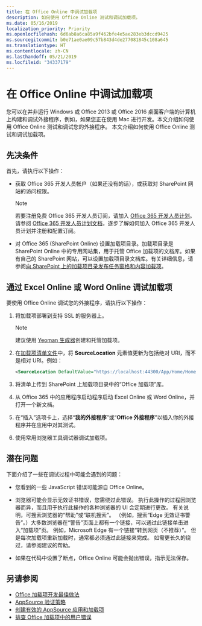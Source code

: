 ```yaml
---
title: 在 Office Online 中调试加载项
description: 如何使用 Office Online 测试和调试加载项。
ms.date: 05/16/2019
localization_priority: Priority
ms.openlocfilehash: 6d6ab8a6ca85a9f462bfe4e5ae283eb3dccd9425
ms.sourcegitcommit: b0e71ae0ae09c57b843d4de277081845c108a645
ms.translationtype: HT
ms.contentlocale: zh-CN
ms.lasthandoff: 05/21/2019
ms.locfileid: "34337179"
---
```

# <a name="debug-add-ins-in-office-online"></a>在 Office Online 中调试加载项


您可以在并非运行 Windows 或 Office 2013 或 Office 2016 桌面客户端的计算机上构建和调试外接程序，例如，如果您正在使用 Mac 进行开发。本文介绍如何使用 Office Online 测试和调试您的外接程序。 本文介绍如何使用 Office Online 测试和调试加载项。 

## <a name="prerequisites"></a>先决条件

首先，请执行以下操作：

- 获取 Office 365 开发人员帐户（如果还没有的话），或获取对 SharePoint 网站的访问权限。
    
  > [!NOTE]
  > 若要注册免费 Office 365 开发人员订阅，请加入 [Office 365 开发人员计划](https://developer.microsoft.com/office/dev-program)。 请参阅 [Office 365 开发人员计划文档](/office/developer-program/office-365-developer-program)，逐步了解如何加入 Office 365 开发人员计划并注册和配置订阅。
     
- 对 Office 365 (SharePoint Online) 设置加载项目录。加载项目录是 SharePoint Online 中的专用网站集，用于托管 Office 加载项的文档库。如果有自己的 SharePoint 网站，可以设置加载项目录文档库。有关详细信息，请参阅[向 SharePoint 上的加载项目录发布任务窗格和内容加载项](../publish/publish-task-pane-and-content-add-ins-to-an-add-in-catalog.md)。
    

## <a name="debug-your-add-in-from-excel-online-or-word-online"></a>通过 Excel Online 或 Word Online 调试加载项

要使用 Office Online 调试您的外接程序，请执行以下操作：

1. 将加载项部署到支持 SSL 的服务器上。
    
    > [!NOTE]
    > 建议使用 [Yeoman 生成器](https://github.com/OfficeDev/generator-office)创建和托管加载项。
     
2. 在[加载项清单文件](../develop/add-in-manifests.md)中，将 **SourceLocation** 元素值更新为包括绝对 URI，而不是相对 URI。例如：
      
    ```xml
    <SourceLocation DefaultValue="https://localhost:44300/App/Home/Home.html" />
    ```
    
3. 将清单上传到 SharePoint 上加载项目录中的“Office 加载项”库。
    
4. 从 Office 365 中的应用程序启动程序启动 Excel Online 或 Word Online，并打开一个新文档。
    
5. 在“插入”选项卡上，选择“**我的外接程序**”或“**Office 外接程序**”以插入你的外接程序并在应用中对其测试。
    
6. 使用常用浏览器工具调试器调试加载项。

## <a name="potential-issues"></a>潜在问题    

下面介绍了一些在调试过程中可能会遇到的问题：
    
- 您看到的一些 JavaScript 错误可能源自 Office Online。
      
- 浏览器可能会显示无效证书错误，您需绕过此错误。 执行此操作的过程因浏览器而异，而且用于执行此操作的各种浏览器的 UI 会定期进行更改。 有关说明，可搜索浏览器的“帮助”或“联机搜索”。 （例如，搜索“Edge 无效证书警告”。）大多数浏览器在“警告”页面上都有一个链接，可以通过此链接单击进入“加载项”页。 例如，Microsoft Edge 有一个链接“转到网页（不推荐）”。 但是每次加载项重新加载时，通常都必须通过此链接来完成。 如需更长久的绕过，请参阅建议的帮助。
      
- 如果在代码中设置了断点，Office Online 可能会抛出错误，指示无法保存。

## <a name="see-also"></a>另请参阅

- [Office 加载项开发最佳做法](../concepts/add-in-development-best-practices.md)
- [AppSource 验证策略](/office/dev/store/validation-policies)  
- [创建有效的 AppSource 应用和加载项](/office/dev/store/create-effective-office-store-listings)  
- [排查 Office 加载项中的用户错误](testing-and-troubleshooting.md)
    
